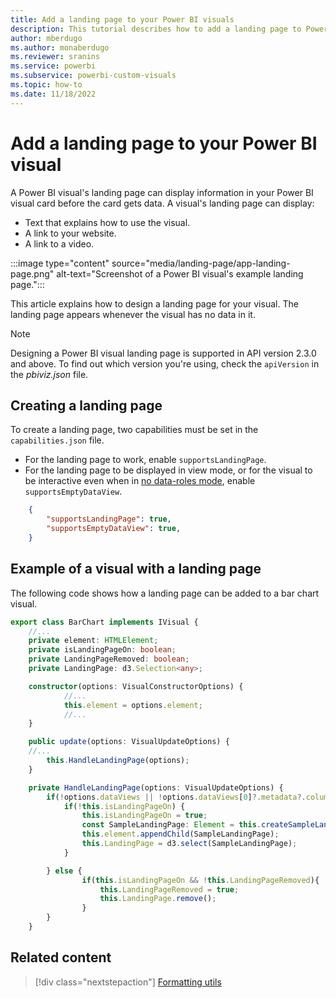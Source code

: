 ```yaml
---
title: Add a landing page to your Power BI visuals
description: This tutorial describes how to add a landing page to Power BI visuals by setting capabilities in a visual's capabilities.json file.
author: mberdugo
ms.author: monaberdugo
ms.reviewer: sranins
ms.service: powerbi
ms.subservice: powerbi-custom-visuals
ms.topic: how-to
ms.date: 11/18/2022
---
```


# Add a landing page to your Power BI visual

A Power BI visual's landing page can display information in your Power BI visual card before the card gets data. A visual's landing page can display:

* Text that explains how to use the visual.
* A link to your website.
* A link to a video.

:::image type="content" source="media/landing-page/app-landing-page.png" alt-text="Screenshot of a Power BI visual's example landing page.":::

This article explains how to design a landing page for your visual. The landing page appears whenever the visual has no data in it.

>[!NOTE]
>Designing a Power BI visual landing page is supported in API version 2.3.0 and above. To find out which version you're using, check the `apiVersion` in the *pbiviz.json* file.

## Creating a landing page

To create a landing page, two capabilities must be set in the `capabilities.json` file.

* For the landing page to work, enable `supportsLandingPage`.
* For the landing page to be displayed in view mode, or for the visual to be interactive even when in [no data-roles mode](no-dataroles-support.md), enable `supportsEmptyDataView`.

```json
    {
        "supportsLandingPage": true,
        "supportsEmptyDataView": true,
    }
```

## Example of a visual with a landing page

The following code shows how a landing page can be added to a bar chart visual.

```typescript
export class BarChart implements IVisual {
    //...
    private element: HTMLElement;
    private isLandingPageOn: boolean;
    private LandingPageRemoved: boolean;
    private LandingPage: d3.Selection<any>;

    constructor(options: VisualConstructorOptions) {
            //...
            this.element = options.element;
            //...
    }

    public update(options: VisualUpdateOptions) {
    //...
        this.HandleLandingPage(options);
    }

    private HandleLandingPage(options: VisualUpdateOptions) {
        if(!options.dataViews || !options.dataViews[0]?.metadata?.columns?.length){
            if(!this.isLandingPageOn) {
                this.isLandingPageOn = true;
                const SampleLandingPage: Element = this.createSampleLandingPage(); //create a landing page
                this.element.appendChild(SampleLandingPage);
                this.LandingPage = d3.select(SampleLandingPage);
            }

        } else {
                if(this.isLandingPageOn && !this.LandingPageRemoved){
                    this.LandingPageRemoved = true;
                    this.LandingPage.remove();
                }
        }
    }
```

## Related content

>[!div class="nextstepaction"]
>[Formatting utils](utils-formatting.md)
